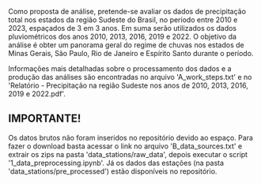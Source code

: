 Como proposta de análise, pretende-se avaliar os dados de precipitação total nos estados da região Sudeste do Brasil, no período entre 2010 e 2023, espaçados de 3 em 3 anos. Em suma serão utilizados os dados pluviométricos dos anos 2010, 2013, 2016, 2019 e 2022. O objetivo da análise é obter um panorama geral do regime de chuvas nos estados de Minas Gerais, São Paulo, Rio de Janeiro  e Espírito Santo durante o período.

Informações mais detalhadas sobre o processamento dos dados e a produção das análises são encontradas no arquivo 'A_work_steps.txt' e no 'Relatório - Precipitação na região Sudeste nos anos de 2010, 2013, 2016, 2019 e 2022.pdf'.

IMPORTANTE!
-----------
Os datos brutos não foram inseridos no repositório devido ao espaço. Para fazer o download basta acessar o link no arquivo 'B_data_sources.txt' e extrair os zips na pasta 'data_stations/raw_data', depois executar  o script '1_data_preprocessing.ipynb'. Já os dados das estações (na pasta 'data_stations/pre_processed') estão disponíveis no repositório.
